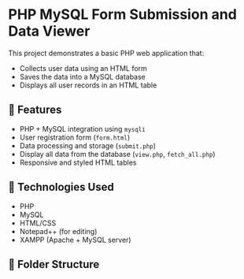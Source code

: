 # PHP MySQL Form Submission and Data Viewer

This project demonstrates a basic PHP web application that:

- Collects user data using an HTML form
- Saves the data into a MySQL database
- Displays all user records in an HTML table

## 🚀 Features

- PHP + MySQL integration using `mysqli`
- User registration form (`form.html`)
- Data processing and storage (`submit.php`)
- Display all data from the database (`view.php`, `fetch_all.php`)
- Responsive and styled HTML tables

## 🧱 Technologies Used

- PHP
- MySQL
- HTML/CSS
- Notepad++ (for editing)
- XAMPP (Apache + MySQL server)

## 📁 Folder Structure

